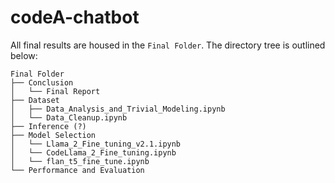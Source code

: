 # codeA-chatbot
All final results are housed in the `Final Folder`. The directory tree is outlined below:

```
Final Folder
├── Conclusion
│   └── Final Report
├── Dataset
│   ├── Data_Analysis_and_Trivial_Modeling.ipynb
│   └── Data_Cleanup.ipynb
├── Inference (?)
├── Model Selection
│   └── Llama_2_Fine_tuning_v2.1.ipynb
│   └── CodeLlama_2_Fine_tuning.ipynb
│   └── flan_t5_fine_tune.ipynb
└── Performance and Evaluation
```
